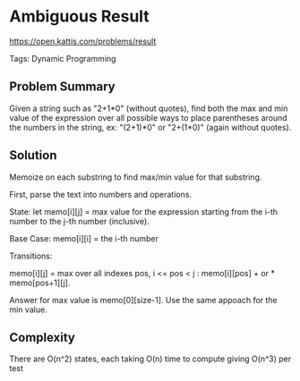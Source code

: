 # Ambiguous Result

https://open.kattis.com/problems/result

Tags: Dynamic Programming

## Problem Summary

Given a string such as "2+1\*0" (without quotes), find both the max and min
value of the expression over all possible ways to place parentheses around the
numbers in the string, ex: "(2+1)\*0" or "2+(1\*0)" (again without quotes).

## Solution

Memoize on each substring to find max/min value for that substring.

First, parse the text into numbers and operations.

State: let memo[i][j] = max value for the expression starting from the i-th
number to the j-th number (inclusive).

Base Case: memo[i][i] = the i-th number

Transitions:

memo[i][j] = max over all indexes pos, i <= pos < j : memo[i][pos] + or \*
memo[pos+1][j].

Answer for max value is memo[0][size-1]. Use the same appoach for the min value.

## Complexity

There are O(n^2) states, each taking O(n) time to compute giving O(n^3) per test
